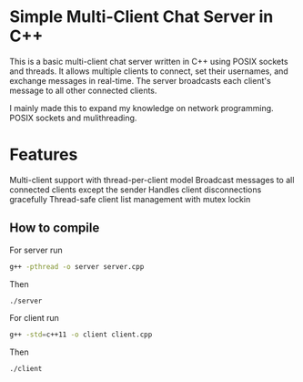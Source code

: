 # Simple Multi-Client Chat Server in C++
This is a basic multi-client chat server written in C++ using POSIX sockets and threads. It allows multiple clients to connect, set their usernames, and exchange messages in real-time. The server broadcasts each client's message to all other connected clients.

I mainly made this to expand my knowledge on network programming. POSIX sockets and mulithreading.

# Features
Multi-client support with thread-per-client model
Broadcast messages to all connected clients except the sender
Handles client disconnections gracefully
Thread-safe client list management with mutex lockin

## How to compile
For server run
```bash
g++ -pthread -o server server.cpp
```
Then
```bash
./server
```

For client run
```bash
g++ -std=c++11 -o client client.cpp
```
Then
```bash
./client
```



